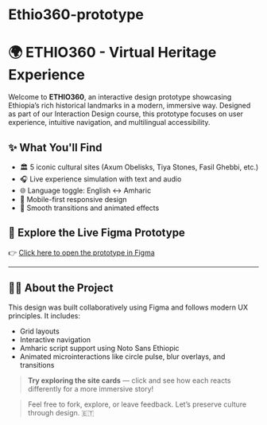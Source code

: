# Ethio360-prototype
# 🌍 ETHIO360 - Virtual Heritage Experience

Welcome to **ETHIO360**, an interactive design prototype showcasing Ethiopia’s rich historical landmarks in a modern, immersive way. Designed as part of our Interaction Design course, this prototype focuses on user experience, intuitive navigation, and multilingual accessibility.

## ✨ What You'll Find
- 🏛️ 5 iconic cultural sites (Axum Obelisks, Tiya Stones, Fasil Ghebbi, etc.)
- 🎧 Live experience simulation with text and audio
- 🌐 Language toggle: English ↔ Amharic
- 📱 Mobile-first responsive design
- 🔄 Smooth transitions and animated effects

## 🎨 Explore the Live Figma Prototype

👉 [Click here to open the prototype in Figma](https://www.figma.com/proto/xTo0G7nEUjKv9t2oLblZ9u/ETHIO360---Group---1---Section-D---Spring-2025-v1.0?page-id=1%3A2&node-id=292-785&viewport=5240%2C7493%2C0.56&t=nDNPR34wcEaXL8Z2-1&scaling=min-zoom&content-scaling=fixed&starting-point-node-id=82%3A565&show-proto-sidebar=1)

---

## 👩‍💻 About the Project
This design was built collaboratively using Figma and follows modern UX principles. It includes:
- Grid layouts
- Interactive navigation
- Amharic script support using Noto Sans Ethiopic
- Animated microinteractions like circle pulse, blur overlays, and transitions

> **Try exploring the site cards** — click and see how each reacts differently for a more immersive story!


> Feel free to fork, explore, or leave feedback. Let’s preserve culture through design. 🇪🇹

